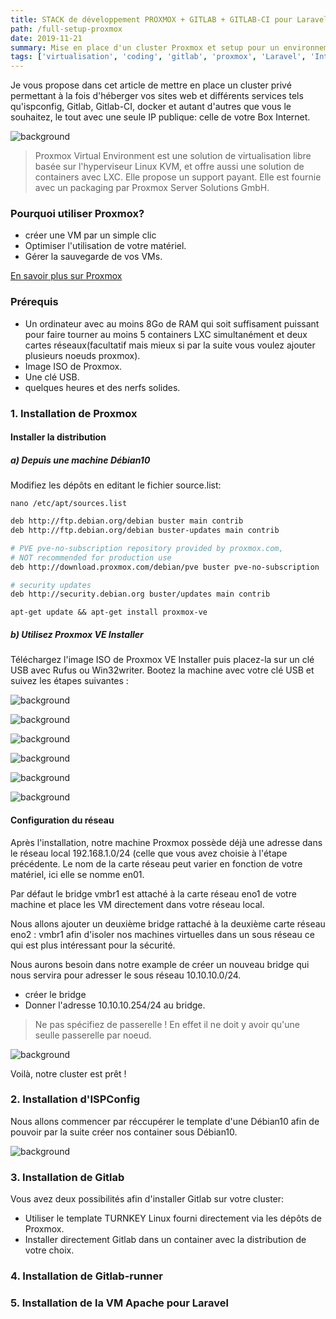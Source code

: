 ```yaml
---
title: STACK de développement PROXMOX + GITLAB + GITLAB-CI pour Laravel
path: /full-setup-proxmox
date: 2019-11-21
summary: Mise en place d'un cluster Proxmox et setup pour un environnement de dev et d'intégration continue.
tags: ['virtualisation', 'coding', 'gitlab', 'proxmox', 'Laravel', 'Intégration continue']
---
```


Je vous propose dans cet article de mettre en place un cluster privé permettant à la fois d'héberger vos sites web et différents services tels qu'ispconfig, Gitlab, Gitlab-CI, docker et autant d'autres que vous le souhaitez, le tout avec une seule IP publique: celle de votre Box Internet.

![background](./images/SetupProxmox.png)

> Proxmox Virtual Environment est une solution de virtualisation libre basée sur l'hyperviseur Linux KVM, et offre aussi une solution de containers avec LXC. Elle propose un support payant. Elle est fournie avec un packaging par Proxmox Server Solutions GmbH.

### Pourquoi utiliser Proxmox?

- créer une VM par un simple clic
- Optimiser l'utilisation de votre matériel.
- Gérer la sauvegarde de vos VMs.

[En savoir plus sur Proxmox](https://www.proxmox.com/en/)


### Prérequis
- Un ordinateur avec au moins 8Go de RAM qui soit suffisament puissant pour faire tourner au moins 5 containers LXC simultanément et deux cartes réseaux(facultatif mais mieux si par la suite vous voulez ajouter plusieurs noeuds proxmox).
- Image ISO de Proxmox.
- Une clé USB.
- quelques heures et des nerfs solides.

### 1. Installation de Proxmox
#### Installer la distribution
##### a) Depuis une machine Débian10

Modifiez les dépôts en editant le fichier source.list:

`nano /etc/apt/sources.list`

```bash
deb http://ftp.debian.org/debian buster main contrib
deb http://ftp.debian.org/debian buster-updates main contrib

# PVE pve-no-subscription repository provided by proxmox.com,
# NOT recommended for production use
deb http://download.proxmox.com/debian/pve buster pve-no-subscription

# security updates
deb http://security.debian.org buster/updates main contrib
```

`apt-get update && apt-get install proxmox-ve`

##### b) Utilisez Proxmox VE Installer

Téléchargez l'image ISO de Proxmox VE Installer puis placez-la sur un clé USB avec Rufus ou Win32writer.
Bootez la machine avec votre clé USB et suivez les étapes suivantes :

![background](./images/pve-grub-menu.png)

![background](./images/pve-select-target-disk.png)

![background](./images/pve-select-location.png)

![background](./images/pve-set-password.png)

![background](./images/pve-setup-network.png)

![background](./images/pve-installation.png)


#### Configuration du réseau

Après l'installation, notre machine Proxmox possède déjà une adresse dans le réseau local 192.168.1.0/24 (celle que vous avez choisie à l'étape précédente.
Le nom de la carte réseau peut varier en fonction de votre matériel, ici elle se nomme en01.

Par défaut le bridge vmbr1 est attaché à la carte réseau eno1 de votre machine et place les VM directement dans votre réseau local.

Nous allons ajouter un deuxième bridge rattaché à la deuxième carte réseau eno2 : vmbr1 afin d'isoler nos machines virtuelles dans un sous réseau ce qui est plus intéressant pour la sécurité.

Nous aurons besoin dans notre example de créer un nouveau bridge qui nous servira pour adresser le sous réseau 10.10.10.0/24.
- créer le bridge
- Donner l'adresse 10.10.10.254/24 au bridge.

> Ne pas spécifiez de passerelle ! En effet il ne doit y avoir qu'une seulle passerelle par noeud.

![background](./images/create_bridge_linux.png)

Voilà, notre cluster est prêt !

### 2. Installation d'ISPConfig
Nous allons commencer par réccupérer le template d'une Débian10 afin de pouvoir par la suite créer nos container sous Débian10.

![background](./images/template_debian10_download.png)

### 3. Installation de Gitlab

Vous avez deux possibilités afin d'installer Gitlab sur votre cluster:
- Utiliser le template TURNKEY Linux fourni directement via les dépôts de Proxmox.
- Installer directement Gitlab dans un container avec la distribution de votre choix.


### 4. Installation de Gitlab-runner

### 5. Installation de la VM Apache pour Laravel